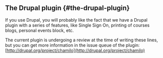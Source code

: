 ## The Drupal plugin {#the-drupal-plugin}

If you use Drupal, you will probably like the fact that we have a Drupal plugin with a series of features, like Single Sign On, printing of courses blogs, personal events block, etc.

The current plugin is undergoing a review at the time of writing these lines, but you can get more information in the issue queue of the plugin: [http://drupal.org/project/chamilo](http://drupal.org/project/chamilo)